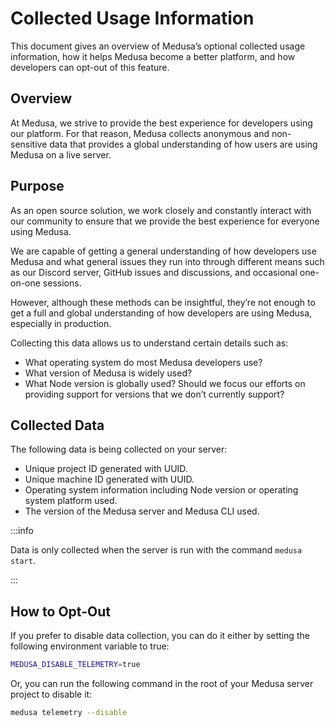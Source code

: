 # Collected Usage Information

<!-- vale docs.We = NO -->

This document gives an overview of Medusa’s optional collected usage information, how it helps Medusa become a better platform, and how developers can opt-out of this feature.

## Overview

At Medusa, we strive to provide the best experience for developers using our platform. For that reason, Medusa collects anonymous and non-sensitive data that provides a global understanding of how users are using Medusa on a live server.

## Purpose

As an open source solution, we work closely and constantly interact with our community to ensure that we provide the best experience for everyone using Medusa. 

We are capable of getting a general understanding of how developers use Medusa and what general issues they run into through different means such as our Discord server, GitHub issues and discussions, and occasional one-on-one sessions.

However, although these methods can be insightful, they’re not enough to get a full and global understanding of how developers are using Medusa, especially in production.

Collecting this data allows us to understand certain details such as:

- What operating system do most Medusa developers use?
- What version of Medusa is widely used?
- What Node version is globally used? Should we focus our efforts on providing support for versions that we don’t currently support?

## Collected Data

The following data is being collected on your server:

- Unique project ID generated with UUID.
- Unique machine ID generated with UUID.
- Operating system information including Node version or operating system platform used.
- The version of the Medusa server and Medusa CLI used.

:::info

Data is only collected when the server is run with the command `medusa start`.

:::

## How to Opt-Out

If you prefer to disable data collection, you can do it either by setting the following environment variable to true:

```bash
MEDUSA_DISABLE_TELEMETRY=true
```

Or, you can run the following command in the root of your Medusa server project to disable it:

```bash
medusa telemetry --disable
```

<!-- vale docs.We = YES -->
